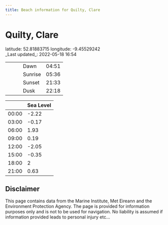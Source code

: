 ```yaml
---
title: Beach information for Quilty, Clare
---
```

# Quilty, Clare 

<div class="location-info">latitude: 52.81883715 longitude: -9.45529242</div>
<div class="met-eireann-warnings"></div>
_Last updated_: 2022-05-18 16:54

|   |   |   |   |   |
|---|---|---|---|---|
|   |   |   | Dawn  | 04:51 |
|   |   |   | Sunrise  | 05:36 |
|   |   |   | Sunset  | 21:33 |
|   |   |   | Dusk  | 22:18 |

<div></div>

|   | Sea Level  |
|---|---|
| 00:00 | -2.22 |
| 03:00 | -0.17 |
| 06:00 | 1.93 |
| 09:00 | 0.19 |
| 12:00 | -2.05 |
| 15:00 | -0.35 |
| 18:00 | 2 |
| 21:00 | 0.63 |

## Disclaimer

This page contains data from the Marine Institute,
Met Eireann and the Environment Protection Agency. The page is provided for
information purposes only and is not to be used for navigation. No liability
is assumed if information provided leads to personal injury etc...